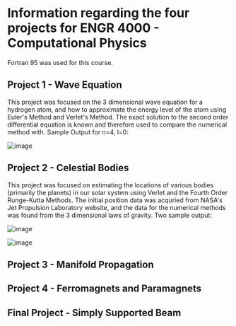 # Information regarding the four projects for ENGR 4000 - Computational Physics

Fortran 95 was used for this course.

## Project 1 - Wave Equation
This project was focused on the 3 dimensional wave equation for a hydrogen atom, and how to approximate the energy level of the atom using Euler's Method and Verlet's Method. The exact solution to the second order differential equation is known and therefore used to compare the numerical method with. Sample Output for n=4, l=0:

![image](https://user-images.githubusercontent.com/51432157/116415645-399cab80-a7ff-11eb-86fb-5b3dedff5b89.png)


## Project 2 - Celestial Bodies
This project was focused on estimating the locations of various bodies (primarily the planets) in our solar system using Verlet and the Fourth Order Runge-Kutta Methods. The initial position data was acquried from NASA's Jet Propulsion Laboratory website, and the data for the numerical methods was found from the 3 dimensional laws of gravity. Two sample output:

![image](https://user-images.githubusercontent.com/51432157/116417210-abc1c000-a800-11eb-9b5c-8cee714a33e0.png)

![image](https://user-images.githubusercontent.com/51432157/116417252-b419fb00-a800-11eb-91c7-4e0ffb2ae2fb.png)



## Project 3 - Manifold Propagation



## Project 4 - Ferromagnets and Paramagnets



## Final Project - Simply Supported Beam
